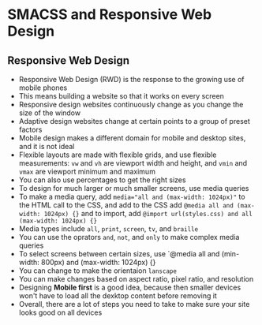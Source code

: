 # SMACSS and Responsive Web Design

## Responsive Web Design
* Responsive Web Design (RWD) is the response to the growing use of mobile phones
* This means building a website so that it works on every screen 
* Responsive design websites continuously change as you change the size of the window
* Adaptive design websites change at certain points to a group of preset factors
* Mobile design makes a different domain for mobile and desktop sites, and it is not ideal
* Flexible layouts are made with flexible grids, and use flexible measurements: `vw` and `vh` are viewport width and height, and `vmin` and `vmax` are viewport minimum and maximum
* You can also use percentages to get the right sizes
* To design for much larger or much smaller screens, use media queries
* To make a media query, add `media="all and (max-width: 1024px)"` to the HTML call to the CSS, and add to the CSS add `@media all and (max-width: 1024px) {}` and to import, add `@import url(styles.css) and all (max-width: 1024px) {}`
* Media types include `all`, `print`, `screen`, `tv`, and `braille`
* You can use the oprators `and`, `not`, and `only` to make complex media queries
* To select screens between certain sizes, use `@media all and (min-width: 800px) and (max-width: 1024px) {}
* You can change to make the orientaion `lanscape`
* You can make changes based on aspect ratio, pixel ratio, and resolution
* Designing **Mobile first** is a good idea, because then smaller devices won't have to load all the dexktop content before removing it
* Overall, there are a lot of steps you need to take to make sure your site looks good on all devices

